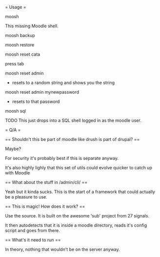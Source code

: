 
= Usage =

 moosh

This missing Moodle shell.




 moosh backup

 moosh restore


 moosh reset cata

press tab

 moosh reset admin

- resets to a random string and shows you the string


 moosh reset admin mynewpassword

- resets to that password


 moosh sql

TODO This just drops into a SQL shell logged in as the moodle user.

= Q/A =



== Shouldn't this be part of moodle like drush is part of drupal? ==

Maybe?

For security it's probably best if this is separate anyway.

It's also highly lighly that this set of utils could evolve quicker to catch up with Moodle


== What about the stuff in /admin/cli/ ==

Yeah but it kinda sucks. This is the start of a framework that could actually be a pleasure to use.


== This is magic! How does it work? ==

Use the source. It is built on the awesome 'sub' project from 27 signals.

It then autodetects that it is inside a moodle directory, reads it's config script and goes from there.


== What's it need to run ==

In theory, nothing that wouldn't be on the server anyway.




